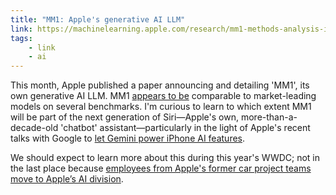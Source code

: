 ```yaml
---
title: "MM1: Apple's generative AI LLM"
link: https://machinelearning.apple.com/research/mm1-methods-analysis-insights
tags: 
    - link
    - ai
---
```


This month, Apple published a paper announcing and detailing 'MM1', its own generative AI LLM. MM1 [appears to be](https://arxiv.org/abs/2403.09611) comparable to market-leading models on several benchmarks. I'm curious to learn to which extent MM1 will be part of the next generation of Siri—Apple's own, more-than-a-decade-old 'chatbot' assistant—particularly in the light of Apple's recent talks with Google to [let Gemini power iPhone AI features](https://www.bloomberg.com/news/articles/2024-03-18/apple-in-talks-to-license-google-gemini-for-iphone-ios-18-generative-ai-tools). 

 We should expect to learn more about this during this year's WWDC; not in the last place because [employees from Apple's former car project teams move to Apple’s AI division](https://www.bloomberg.com/news/articles/2024-02-27/apple-cancels-work-on-electric-car-shifts-team-to-generative-ai).

